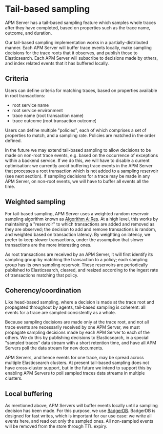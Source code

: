 # Tail-based sampling

APM Server has a tail-based sampling feature which samples whole traces after they have completed,
based on properties such as the trace name, outcome, and duration.

Our tail-based sampling implementation works in a partially-distributed manner. Each APM Server will
buffer trace events locally, make sampling decisions for the trace roots that it observes, and publish
those to Elasticsearch. Each APM Server will subscribe to decisions made by others, and index related
events that it has buffered locally.

## Criteria

Users can define criteria for matching traces, based on properties available in root transactions:

- root service name
- root service environment
- trace name (root transaction name)
- trace outcome (root transaction outcome)

Users can define multiple "policies", each of which comprises a set of properties to match, and a
sampling rate. Policies are matched in the order defined.

In the future we may extend tail-based sampling to allow decisions to be made on non-root trace
events, e.g. based on the occurrence of exceptions within a backend service. If we do this, we will
have to disable a current optimisation: we currently avoid buffering trace events in the APM Server
that processes a root transaction which is not added to a sampling reservoir (see next section).
If sampling decisions for a trace may be made in any APM Server, on non-root events, we will have to
buffer all events all the time.

## Weighted sampling

For tail-based sampling, APM Server uses a weighted random reservoir sampling algorithm known as
[Algorithm A-Res](https://en.wikipedia.org/wiki/Reservoir_sampling#Algorithm_A-Res). At a high level,
this works by maintaining a "reservoir" to which transactions are added and removed as they are
observed; the decision to add and remove transactions is random, and weighted based on transaction
latency. By weighting on latency, we prefer to keep slower transactions, under the assumption that
slower transactions are the more interesting ones.

As root transactions are received by an APM Server, it will first identify its sampling group by
matching the transaction to a policy; each sampling group has its own sampling reservoir. These
reservoirs are periodically published to Elasticsearch, cleared, and resized according to the ingest
rate of transactions matching that policy.

## Coherency/coordination

Like head-based sampling, where a decision is made at the trace root and propagated throughout by
agents, tail-based sampling is coherent: all events for a trace are sampled consistently as a whole.

Because sampling decisions are made only at the trace root, and not all trace events are necessarily
received by one APM Server, we must propagate sampling decisions made by each APM Server to each of
the others. We do this by publishing decisions to Elasticsearch, in a special "sampled traces" data
stream with a short retention time, and have all APM Servers poll the data stream for new documents.

APM Servers, and hence events for one trace, may be spread across multiple Elasticsearch clusters.
At present tail-based sampling does not have cross-cluster support, but in the future we intend to
support this by enabling APM Servers to poll sampled traces data streams in multiple clusters.

## Local buffering

As mentioned above, APM Servers will buffer events locally until a sampling decision has been made.
For this purpose, we use [BadgerDB](https://github.com/dgraph-io/badger). BadgerDB is designed for
fast writes, which is important for our use case: we write all events here, and read out only the
sampled ones. All non-sampled events will be removed from the store through TTL expiry.
